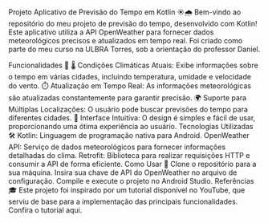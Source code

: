 Projeto Aplicativo de Previsão do Tempo em Kotlin ☀️🌧️
Bem-vindo ao repositório do meu projeto de previsão do tempo, desenvolvido com Kotlin! Este aplicativo utiliza a API OpenWeather para fornecer dados meteorológicos precisos e atualizados em tempo real. Foi criado como parte do meu curso na ULBRA Torres, sob a orientação do professor Daniel.

Funcionalidades 📱
🌡 Condições Climáticas Atuais: Exibe informações sobre o tempo em várias cidades, incluindo temperatura, umidade e velocidade do vento.
⏱ Atualização em Tempo Real: As informações meteorológicas são atualizadas constantemente para garantir precisão.
🌍 Suporte para Múltiplas Localizações: O usuário pode buscar previsões do tempo para diferentes cidades.
🎨 Interface Intuitiva: O design é simples e fácil de usar, proporcionando uma ótima experiência ao usuário.
Tecnologias Utilizadas 🛠
Kotlin: Linguagem de programação nativa para Android.
OpenWeather API: Serviço de dados meteorológicos para fornecer informações detalhadas do clima.
Retrofit: Biblioteca para realizar requisições HTTP e consumir a API de forma eficiente.
Como Usar 🚀
Clone o repositório para a sua máquina.
Insira sua chave de API do OpenWeather no arquivo de configuração.
Compile e execute o projeto no Android Studio.
Referências 🎓
Este projeto foi inspirado por um tutorial disponível no YouTube, que serviu de base para a implementação das principais funcionalidades. Confira o tutorial aqui.
